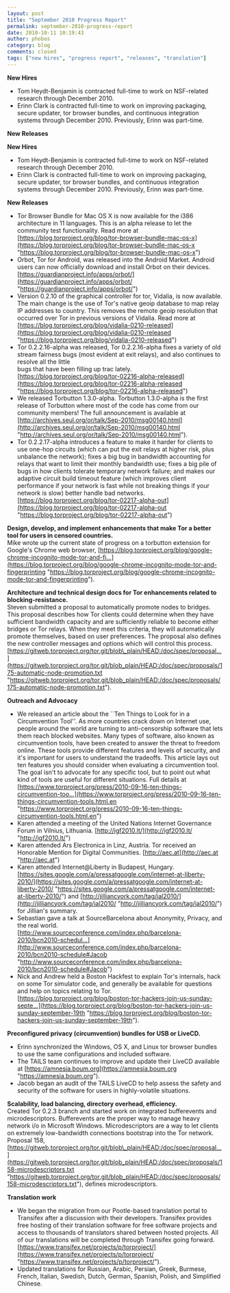 ```yaml
---
layout: post
title: "September 2010 Progress Report"
permalink: september-2010-progress-report
date: 2010-10-11 10:19:43
author: phobos
category: blog
comments: closed
tags: ["new hires", "progress report", "releases", "translation"]
---
```


**New Hires**

-   Tom Heydt-Benjamin is contracted full-time to work on NSF-related research through December 2010.
-   Erinn Clark is contracted full-time to work on improving packaging, secure updater, tor browser bundles, and continuous integration systems through December 2010. Previously, Erinn was part-time.

**New Releases**

<!-- more -->

**New Hires**

-   Tom Heydt-Benjamin is contracted full-time to work on NSF-related research through December 2010.
-   Erinn Clark is contracted full-time to work on improving packaging, secure updater, tor browser bundles, and continuous integration systems through December 2010. Previously, Erinn was part-time.

**New Releases**

-   Tor Browser Bundle for Mac OS X is now available for the i386 architecture in 11 languages. This is an alpha release to let the community test functionality. Read more at [https://blog.torproject.org/blog/tor-browser-bundle-mac-os-x](https://blog.torproject.org/blog/tor-browser-bundle-mac-os-x "https://blog.torproject.org/blog/tor-browser-bundle-mac-os-x")
-   Orbot, Tor for Android, was released into the Android Market. Android users can now officially download and install Orbot on their devices. [https://guardianproject.info/apps/orbot/](https://guardianproject.info/apps/orbot/ "https://guardianproject.info/apps/orbot/")
-   Version 0.2.10 of the graphical controller for tor, Vidalia, is now available. The main change is the use of Tor's native geoip database to map relay IP addresses to country. This removes the remote geoip resolution that occurred over Tor in previous versions of Vidalia. Read more at [https://blog.torproject.org/blog/vidalia-0210-released](https://blog.torproject.org/blog/vidalia-0210-released "https://blog.torproject.org/blog/vidalia-0210-released")
-   Tor 0.2.2.16-alpha was released, Tor 0.2.2.16-alpha fixes a variety of old stream fairness bugs (most evident at exit relays), and also continues to resolve all the little  
     bugs that have been filling up trac lately. [https://blog.torproject.org/blog/tor-02216-alpha-released](https://blog.torproject.org/blog/tor-02216-alpha-released "https://blog.torproject.org/blog/tor-02216-alpha-released")
-   We released Torbutton 1.3.0-alpha. Torbutton 1.3.0-alpha is the first release of Torbutton where most of the code has come from our community members! The full announcement is available at [http://archives.seul.org/or/talk/Sep-2010/msg00140.html](http://archives.seul.org/or/talk/Sep-2010/msg00140.html "http://archives.seul.org/or/talk/Sep-2010/msg00140.html").
-   Tor 0.2.2.17-alpha introduces a feature to make it harder for clients to use one-hop circuits (which can put the exit relays at higher risk, plus unbalance the network); fixes a big bug in bandwidth accounting for relays that want to limit their monthly bandwidth use; fixes a big pile of bugs in how clients tolerate temporary network failure; and makes our adaptive circuit build timeout feature (which improves client performance if your network is fast while not breaking things if your network is slow) better handle bad networks. [https://blog.torproject.org/blog/tor-02217-alpha-out](https://blog.torproject.org/blog/tor-02217-alpha-out "https://blog.torproject.org/blog/tor-02217-alpha-out")

**Design, develop, and implement enhancements that make Tor a better tool for users in censored countries.**  
 Mike wrote up the current state of progress on a torbutton extension for Google's Chrome web browser, [https://blog.torproject.org/blog/google-chrome-incognito-mode-tor-and-fi...](https://blog.torproject.org/blog/google-chrome-incognito-mode-tor-and-fingerprinting "https://blog.torproject.org/blog/google-chrome-incognito-mode-tor-and-fingerprinting").

**Architecture and technical design docs for Tor enhancements related to blocking-resistance.**  
 Steven submitted a proposal to automatically promote nodes to bridges. This proposal describes how Tor clients could determine when they have sufficient bandwidth capacity and are sufficiently reliable to become either bridges or Tor relays. When they meet this criteria, they will automatically promote themselves, based on user preferences. The proposal also defines the new controller messages and options which will control this process. [https://gitweb.torproject.org/tor.git/blob\_plain/HEAD:/doc/spec/proposal...](https://gitweb.torproject.org/tor.git/blob_plain/HEAD:/doc/spec/proposals/175-automatic-node-promotion.txt "https://gitweb.torproject.org/tor.git/blob_plain/HEAD:/doc/spec/proposals/175-automatic-node-promotion.txt").

**Outreach and Advocacy**

-   We released an article about the \`\`Ten Things to Look for in a Circumvention Tool''. As more countries crack down on Internet use, people around the world are turning to anti-censorship software that lets them reach blocked websites. Many types of software, also known as circumvention tools, have been created to answer the threat to freedom online. These tools provide different features and levels of security, and it's important for users to understand the tradeoffs. This article lays out ten features you should consider when evaluating a circumvention tool. The goal isn't to advocate for any specific tool, but to point out what kind of tools are useful for different situations. Full details at [https://www.torproject.org/press/2010-09-16-ten-things-circumvention-too...](https://www.torproject.org/press/2010-09-16-ten-things-circumvention-tools.html.en "https://www.torproject.org/press/2010-09-16-ten-things-circumvention-tools.html.en")
-   Karen attended a meeting of the United Nations Internet Governance Forum in Vilnius, Lithuania. [http://igf2010.lt/](http://igf2010.lt/ "http://igf2010.lt/")
-   Karen attended Ars Electronica in Linz, Austria. Tor received an Honorable Mention for Digital Communities. [http://aec.at](http://aec.at "http://aec.at")
-   Karen attended Internet@Liberty in Budapest, Hungary. [https://sites.google.com/a/pressatgoogle.com/internet-at-liberty-2010/](https://sites.google.com/a/pressatgoogle.com/internet-at-liberty-2010/ "https://sites.google.com/a/pressatgoogle.com/internet-at-liberty-2010/") and [http://jilliancyork.com/tag/ial2010/](http://jilliancyork.com/tag/ial2010/ "http://jilliancyork.com/tag/ial2010/") for Jillian's summary.
-   Sebastian gave a talk at SourceBarcelona about Anonymity, Privacy, and the real world. [http://www.sourceconference.com/index.php/barcelona-2010/bcn2010-schedul...](http://www.sourceconference.com/index.php/barcelona-2010/bcn2010-schedule#Jacob "http://www.sourceconference.com/index.php/barcelona-2010/bcn2010-schedule#Jacob")
-   Nick and Andrew held a Boston Hackfest to explain Tor's internals, hack on some Tor simulator code, and generally be available for questions and help on topics relating to Tor. [https://blog.torproject.org/blog/boston-tor-hackers-join-us-sunday-septe...](https://blog.torproject.org/blog/boston-tor-hackers-join-us-sunday-september-19th "https://blog.torproject.org/blog/boston-tor-hackers-join-us-sunday-september-19th").

**Preconfigured privacy (circumvention) bundles for USB or LiveCD.**

-   Erinn synchronized the Windows, OS X, and Linux tor browser bundles to use the same configurations and included software.
-   The TAILS team continues to improve and update their LiveCD available at [https://amnesia.boum.org](https://amnesia.boum.org "https://amnesia.boum.org").
-   Jacob began an audit of the TAILS LiveCD to help assess the safety and security of the software for users in highly-volatile situations.

**Scalability, load balancing, directory overhead, efficiency.**  
 Created Tor 0.2.3 branch and started work on integrated bufferevents and microdescriptors. Bufferevents are the proper way to manage heavy network i/o in Microsoft Windows. Microdescriptors are a way to let clients on extremely low-bandwidth connections bootstrap into the Tor network. Proposal 158, [https://gitweb.torproject.org/tor.git/blob\_plain/HEAD:/doc/spec/proposal...](https://gitweb.torproject.org/tor.git/blob_plain/HEAD:/doc/spec/proposals/158-microdescriptors.txt "https://gitweb.torproject.org/tor.git/blob_plain/HEAD:/doc/spec/proposals/158-microdescriptors.txt"), defines microdescriptors.

**Translation work**

-   We began the migration from our Pootle-based translation portal to Transifex after a discussion with their developers. Transifex provides free hosting of their translation software for free software projects and access to thousands of translators shared between hosted projects. All of our translations will be completed through Transifex going forward. [https://www.transifex.net/projects/p/torproject/](https://www.transifex.net/projects/p/torproject/ "https://www.transifex.net/projects/p/torproject/").
-   Updated translations for Russian, Arabic, Persian, Greek, Burmese, French, Italian, Swedish, Dutch, German, Spanish, Polish, and Simplified Chinese.

